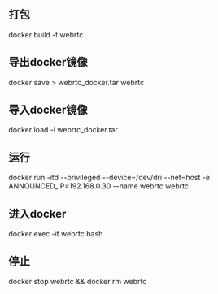 ## 打包
docker build -t webrtc .

## 导出docker镜像
docker save > webrtc_docker.tar webrtc

## 导入docker镜像
docker load -i webrtc_docker.tar

## 运行
docker run -itd --privileged --device=/dev/dri --net=host -e ANNOUNCED_IP=192.168.0.30 --name webrtc webrtc 

## 进入docker
docker exec -it webrtc bash

## 停止
docker stop webrtc && docker rm webrtc